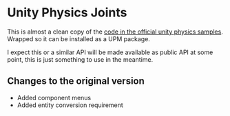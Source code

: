 # Unity Physics Joints

This is almost a clean copy of the [code in the official unity physics samples](https://github.com/Unity-Technologies/EntityComponentSystemSamples/tree/master/UnityPhysicsSamples/Assets/Demos/4.%20Joints/Scripts).
Wrapped so it can be installed as a UPM package.

I expect this or a similar API will be made available as public API at some point, this is just something to use in the
meantime.

## Changes to the original version

- Added component menus
- Added entity conversion requirement

